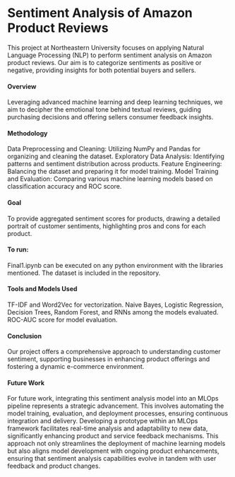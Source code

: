 # Sentiment Analysis of Amazon Product Reviews
This project at Northeastern University focuses on applying Natural Language Processing (NLP) to perform sentiment analysis on Amazon product reviews. Our aim is to categorize sentiments as positive or negative, providing insights for both potential buyers and sellers.

#### Overview
Leveraging advanced machine learning and deep learning techniques, we aim to decipher the emotional tone behind textual reviews, guiding purchasing decisions and offering sellers consumer feedback insights.

#### Methodology
Data Preprocessing and Cleaning: Utilizing NumPy and Pandas for organizing and cleaning the dataset.
Exploratory Data Analysis: Identifying patterns and sentiment distribution across products.
Feature Engineering: Balancing the dataset and preparing it for model training.
Model Training and Evaluation: Comparing various machine learning models based on classification accuracy and ROC score.

#### Goal
To provide aggregated sentiment scores for products, drawing a detailed portrait of customer sentiments, highlighting pros and cons for each product.

#### To run:
Final1.ipynb can be executed on any python environment with the libraries mentioned. The dataset is included in the repository.

#### Tools and Models Used
TF-IDF and Word2Vec for vectorization.
Naive Bayes, Logistic Regression, Decision Trees, Random Forest, and RNNs among the models evaluated.
ROC-AUC score for model evaluation.

#### Conclusion
Our project offers a comprehensive approach to understanding customer sentiment, supporting businesses in enhancing product offerings and fostering a dynamic e-commerce environment.

#### Future Work
For future work, integrating this sentiment analysis model into an MLOps pipeline represents a strategic advancement. This involves automating the model training, evaluation, and deployment processes, ensuring continuous integration and delivery. Developing a prototype within an MLOps framework facilitates real-time analysis and adaptability to new data, significantly enhancing product and service feedback mechanisms. This approach not only streamlines the deployment of machine learning models but also aligns model development with ongoing product enhancements, ensuring that sentiment analysis capabilities evolve in tandem with user feedback and product changes.
